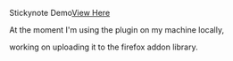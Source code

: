 Stickynote Demo[View Here](https://drive.google.com/file/d/1CGsz0sATbuYsFm5JNi4zCYlDzGRVjuDY/view?usp=sharing)

At the moment I'm using the plugin on my machine locally, 

working on uploading it to the firefox addon library. 
